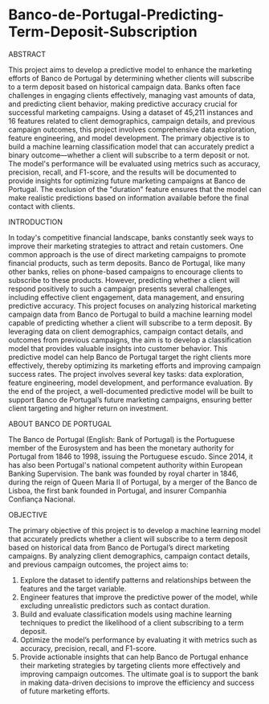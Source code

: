 # Banco-de-Portugal-Predicting-Term-Deposit-Subscription

ABSTRACT

This project aims to develop a predictive model to enhance the marketing 
efforts of Banco de Portugal by determining whether clients will subscribe 
to a term deposit based on historical campaign data. Banks often face 
challenges in engaging clients effectively, managing vast amounts of data, 
and predicting client behavior, making predictive accuracy crucial for 
successful marketing campaigns. Using a dataset of 45,211 instances and 16 
features related to client demographics, campaign details, and previous 
campaign outcomes, this project involves comprehensive data exploration, 
feature engineering, and model development. The primary objective is to 
build a machine learning classification model that can accurately predict a 
binary outcome—whether a client will subscribe to a term deposit or not. 
The model's performance will be evaluated using metrics such as accuracy, 
precision, recall, and F1-score, and the results will be documented to provide 
insights for optimizing future marketing campaigns at Banco de Portugal. 
The exclusion of the "duration" feature ensures that the model can make 
realistic predictions based on information available before the final contact 
with clients.

INTRODUCTION

In today's competitive financial landscape, banks constantly seek ways to 
improve their marketing strategies to attract and retain customers. One 
common approach is the use of direct marketing campaigns to promote 
financial products, such as term deposits. Banco de Portugal, like many other 
banks, relies on phone-based campaigns to encourage clients to subscribe to 
these products. However, predicting whether a client will respond 
positively to such a campaign presents several challenges, including 
effective client engagement, data management, and ensuring predictive 
accuracy. 
This project focuses on analyzing historical marketing campaign data from 
Banco de Portugal to build a machine learning model capable of predicting 
whether a client will subscribe to a term deposit. By leveraging data on client 
demographics, campaign contact details, and outcomes from previous 
campaigns, the aim is to develop a classification model that provides 
valuable insights into customer behavior. This predictive model can help 
Banco de Portugal target the right clients more effectively, thereby 
optimizing its marketing efforts and improving campaign success rates. 
The project involves several key tasks: data exploration, feature engineering, 
model development, and performance evaluation. By the end of the project, 
a well-documented predictive model will be built to support Banco de 
Portugal’s future marketing campaigns, ensuring better client targeting and 
higher return on investment. 

ABOUT BANCO DE PORTUGAL

The Banco de Portugal (English: Bank of Portugal) is the Portuguese member 
of the Eurosystem and has been the monetary authority for Portugal from 
1846 to 1998, issuing the Portuguese escudo. Since 2014, it has also been 
Portugal's national competent authority within European Banking 
Supervision. The bank was founded by royal charter in 1846, during the 
reign of Queen Maria II of Portugal, by a merger of the Banco de Lisboa, 
the first bank founded in Portugal, and insurer Companhia Confiança 
Nacional. 

OBJECTIVE

The primary objective of this project is to develop a machine learning model 
that accurately predicts whether a client will subscribe to a term deposit 
based on historical data from Banco de Portugal’s direct marketing 
campaigns. By analyzing client demographics, campaign contact details, and 
previous campaign outcomes, the project aims to: 
1. Explore the dataset to identify patterns and relationships between the 
features and the target variable. 
2. Engineer features that improve the predictive power of the model, 
while excluding unrealistic predictors such as contact duration. 
3. Build and evaluate classification models using machine learning 
techniques to predict the likelihood of a client subscribing to a term 
deposit. 
4. Optimize the model’s performance by evaluating it with metrics such 
as accuracy, precision, recall, and F1-score. 
5. Provide actionable insights that can help Banco de Portugal enhance 
their marketing strategies by targeting clients more effectively and 
improving campaign outcomes. 
The ultimate goal is to support the bank in making data-driven decisions to 
improve the efficiency and success of future marketing efforts.
